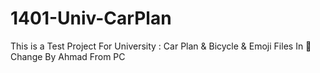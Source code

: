# 1401-Univ-CarPlan
This is a Test Project For University : Car Plan &amp; Bicycle &amp; Emoji Files In 📂 
Change By Ahmad From PC

